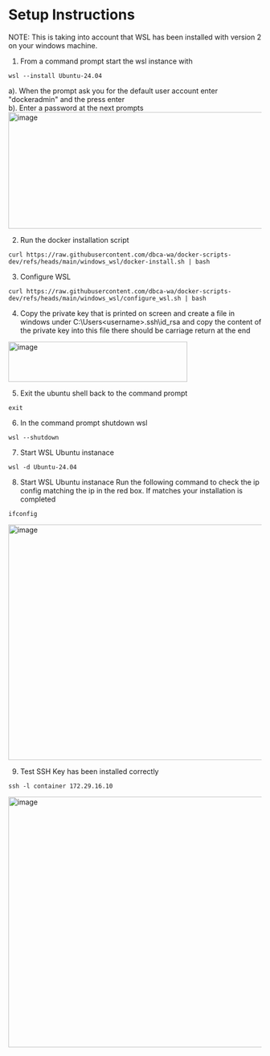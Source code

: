 # Setup Instructions

NOTE: This is taking into account that WSL has been installed with version 2 on your windows machine. 

1. From a command prompt start the wsl instance with 
```
wsl --install Ubuntu-24.04
```
a). When the prompt ask you for the default user account enter "dockeradmin" and the press enter    
b). Enter a password at the next prompts   
<img width="898" height="232" alt="image" src="https://github.com/user-attachments/assets/696c47dd-0af9-44f6-96b5-19dab53a34ba" />   

2. Run the docker installation script    
```
curl https://raw.githubusercontent.com/dbca-wa/docker-scripts-dev/refs/heads/main/windows_wsl/docker-install.sh | bash
```
3. Configure WSL
```
curl https://raw.githubusercontent.com/dbca-wa/docker-scripts-dev/refs/heads/main/windows_wsl/configure_wsl.sh | bash
```
4. Copy the private key that is printed on screen and create a file in windows under C:\Users\<username>\.ssh\id_rsa and copy the content of the private key into this file there should be
carriage return at the end
<img width="356" height="80" alt="image" src="https://github.com/user-attachments/assets/a579f8be-7518-4508-b974-f1a0653025d8" />

5. Exit the ubuntu shell back to the command prompt
```
exit
```
6. In the command prompt shutdown wsl
```
wsl --shutdown
```
7. Start WSL Ubuntu instanace
```
wsl -d Ubuntu-24.04
```
8. Start WSL Ubuntu instanace
Run the following command to check the ip config matching the ip in the red box.  If matches your installation is completed
```
ifconfig
```
<img width="796" height="469" alt="image" src="https://github.com/user-attachments/assets/7e2a98eb-6f60-4e10-b040-0bc7f1ba39bf" />

9. Test SSH Key has been installed correctly
```
ssh -l container 172.29.16.10
```
   
<img width="955" height="499" alt="image" src="https://github.com/user-attachments/assets/c0941998-4c79-4fb7-9edf-e719cb5fd22e" />

    

